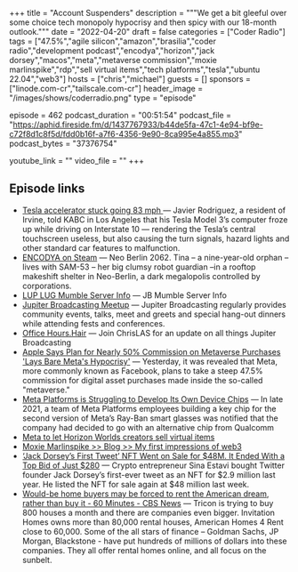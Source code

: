 +++
title = "Account Suspenders"
description = """We get a bit gleeful over some choice tech monopoly hypocrisy and then spicy with our 18-month outlook."""
date = "2022-04-20"
draft = false
categories = ["Coder Radio"]
tags = ["47.5%","agile silicon","amazon","brasilia","coder radio","development podcast","encodya","horizon","jack dorsey","macos","meta","metaverse commission","moxie marlinspike","rdp","sell virtual items","tech platforms","tesla","ubuntu 22.04","web3"]
hosts = ["chris","michael"]
guests = []
sponsors = ["linode.com-cr","tailscale.com-cr"]
header_image = "/images/shows/coderradio.png"
type = "episode"

episode = 462
podcast_duration = "00:51:54"
podcast_file = "https://aphid.fireside.fm/d/1437767933/b44de5fa-47c1-4e94-bf9e-c72f8d1c8f5d/fdd0b16f-a7f6-4356-9e90-8ca995e4a855.mp3"
podcast_bytes = "37376754"

youtube_link = ""
video_file = ""
+++

## Episode links

  * [Tesla accelerator stuck going 83 mph ](https://www.sfgate.com/bayarea/article/Tesla-stuck-going-83-mph-17084202.php "Tesla accelerator stuck going 83 mph ") — Javier Rodriguez, a resident of Irvine, told KABC in Los Angeles that his Tesla Model 3’s computer froze up while driving on Interstate 10 — rendering the Tesla’s central touchscreen useless, but also causing the turn signals, hazard lights and other standard car features to malfunction.
  * [ENCODYA on Steam](https://store.steampowered.com/app/1137450/ENCODYA/ "ENCODYA on Steam") — Neo Berlin 2062. Tina – a nine-year-old orphan – lives with SAM-53 – her big clumsy robot guardian –in a rooftop makeshift shelter in Neo-Berlin, a dark megalopolis controlled by corporations.
  * [LUP LUG Mumble Server Info](https://linuxunplugged.com/mumble "LUP LUG Mumble Server Info") — JB Mumble Server Info 
  * [Jupiter Broadcasting Meetup](https://www.meetup.com/jupiterbroadcasting/ "Jupiter Broadcasting Meetup") — Jupiter Broadcasting regularly provides community events, talks, meet and greets and special hang-out dinners while attending fests and conferences.
  * [Office Hours.Hair](https://www.officehours.hair/ "Office Hours.Hair") — Join ChrisLAS for an update on all things Jupiter Broadcasting 
  * [Apple Says Plan for Nearly 50% Commission on Metaverse Purchases 'Lays Bare Meta's Hypocrisy'](https://www.macrumors.com/2022/04/14/apple-says-meta-plan-is-hypocritical/ "Apple Says Plan for Nearly 50% Commission on Metaverse Purchases 'Lays Bare Meta's Hypocrisy'") — Yesterday, it was revealed that Meta, more commonly known as Facebook, plans to take a steep 47.5% commission for digital asset purchases made inside the so-called "metaverse."
  * [Meta Platforms is Struggling to Develop Its Own Device Chips](https://www.theinformation.com/articles/meta-platforms-is-struggling-to-develop-its-own-device-chips "Meta Platforms is Struggling to Develop Its Own Device Chips") — In late 2021, a team of Meta Platforms employees building a key chip for the second version of Meta’s Ray-Ban smart glasses was notified that the company had decided to go with an alternative chip from Qualcomm
  * [Meta to let Horizon Worlds creators sell virtual items](https://www.theverge.com/2022/4/11/23020684/meta-horizon-worlds-test-creators-sell-virtual-items-monetization "Meta to let Horizon Worlds creators sell virtual items")
  * [Moxie Marlinspike >> Blog >> My first impressions of web3](https://moxie.org/2022/01/07/web3-first-impressions.html "Moxie Marlinspike >> Blog >> My first impressions of web3")
  * [‘Jack Dorsey’s First Tweet’ NFT Went on Sale for $48M. It Ended With a Top Bid of Just $280](https://www.coindesk.com/business/2022/04/13/jack-dorseys-first-tweet-nft-went-on-sale-for-48m-it-ended-with-a-top-bid-of-just-280/ "‘Jack Dorsey’s First Tweet’ NFT Went on Sale for $48M. It Ended With a Top Bid of Just $280") — Crypto entrepreneur Sina Estavi bought Twitter founder Jack Dorsey’s first-ever tweet as an NFT for $2.9 million last year. He listed the NFT for sale again at $48 million last week.
  * [Would-be home buyers may be forced to rent the American dream, rather than buy it - 60 Minutes - CBS News](https://www.cbsnews.com/news/rising-rent-prices-60-minutes-2022-03-20/ "Would-be home buyers may be forced to rent the American dream, rather than buy it - 60 Minutes - CBS News") — Tricon is trying to buy 800 houses a month and there are companies even bigger. Invitation Homes owns more than 80,000 rental houses, American Homes 4 Rent close to 60,000. Some of the all stars of finance – Goldman Sachs, JP Morgan, Blackstone - have put hundreds of millions of dollars into these companies. They all offer rental homes online, and all focus on the sunbelt.


